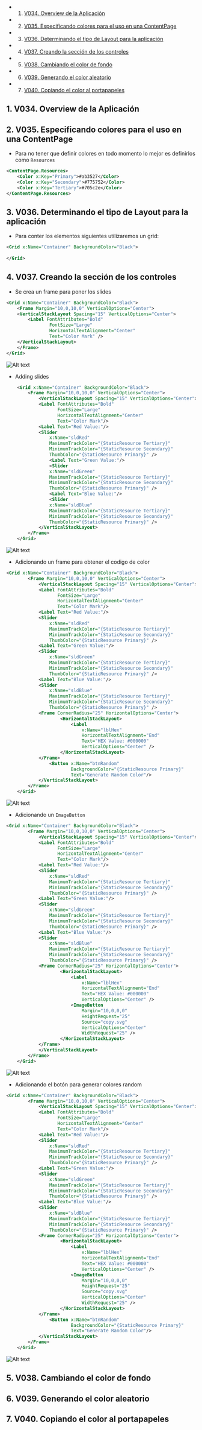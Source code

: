 <!-- vscode-markdown-toc -->
* 1. [V034. Overview de la Aplicación](#V034.OverviewdelaAplicacin)
* 2. [V035. Especificando colores para el uso en una ContentPage](#V035.EspecificandocoloresparaelusoenunaContentPage)
* 3. [V036. Determinando el tipo de Layout para la aplicación](#V036.DeterminandoeltipodeLayoutparalaaplicacin)
* 4. [V037. Creando la sección de los controles](#V037.Creandolaseccindeloscontroles)
* 5. [V038. Cambiando el color de fondo](#V038.Cambiandoelcolordefondo)
* 6. [V039. Generando el color aleatorio](#V039.Generandoelcoloraleatorio)
* 7. [V040. Copiando el color al portapapeles](#V040.Copiandoelcoloralportapapeles)

<!-- vscode-markdown-toc-config
	numbering=true
	autoSave=true
	/vscode-markdown-toc-config -->
<!-- /vscode-markdown-toc -->

##  1. <a name='V034.OverviewdelaAplicacin'></a>V034. Overview de la Aplicación

##  2. <a name='V035.EspecificandocoloresparaelusoenunaContentPage'></a>V035. Especificando colores para el uso en una ContentPage
- Para no tener que definir colores en todo momento lo mejor es definirlos como `Resources`
``` xml
<ContentPage.Resources>
    <Color x:Key="Primary">#ab3527</Color>
    <Color x:Key="Secondary">#775752</Color>
    <Color x:Key="Tertiary">#705c2e</Color>
</ContentPage.Resources>
```
##  3. <a name='V036.DeterminandoeltipodeLayoutparalaaplicacin'></a>V036. Determinando el tipo de Layout para la aplicación

- Para conter los elementos siguientes utilizaremos un grid:
``` xml
<Grid x:Name="Container" BackgroundColor="Black">
        
</Grid>
```
##  4. <a name='V037.Creandolaseccindeloscontroles'></a>V037. Creando la sección de los controles

- Se crea un frame para poner los slides
``` xml
<Grid x:Name="Container" BackgroundColor="Black">
    <Frame Margin="10,0,10,0" VerticalOptions="Center">
	<VerticalStackLayout Spacing="15" VerticalOptions="Center">
        <Label FontAttributes="Bold"
                FontSize="Large"
                HorizontalTextAlignment="Center"
                Text="Color Mark" />
	</VerticalStackLayout>
    </Frame>
</Grid>
```

![Alt text](image-33.png)

- Adding slides

``` xml
    <Grid x:Name="Container" BackgroundColor="Black">
        <Frame Margin="10,0,10,0" VerticalOptions="Center">
            <VerticalStackLayout Spacing="15" VerticalOptions="Center">
            <Label FontAttributes="Bold"
                   FontSize="Large"
                   HorizontalTextAlignment="Center"
                   Text="Color Mark"/>            
            <Label Text="Red Value:"/>
            <Slider 
                x:Name="sldRed"
                MaximumTrackColor="{StaticResource Tertiary}"
                MinimumTrackColor="{StaticResource Secondary}"
                ThumbColor="{StaticResource Primary}" />
                <Label Text="Green Value:"/>
                <Slider 
                x:Name="sldGreen"
                MaximumTrackColor="{StaticResource Tertiary}"
                MinimumTrackColor="{StaticResource Secondary}"
                ThumbColor="{StaticResource Primary}" />
                <Label Text="Blue Value:"/>
                <Slider 
                x:Name="sldBlue"
                MaximumTrackColor="{StaticResource Tertiary}"
                MinimumTrackColor="{StaticResource Secondary}"
                ThumbColor="{StaticResource Primary}" />
            </VerticalStackLayout>
        </Frame>
    </Grid>
```

![Alt text](image-34.png)

- Adicionando un frame para obtener el codigo de color

``` xml
<Grid x:Name="Container" BackgroundColor="Black">
        <Frame Margin="10,0,10,0" VerticalOptions="Center">
            <VerticalStackLayout Spacing="15" VerticalOptions="Center">
            <Label FontAttributes="Bold"
                   FontSize="Large"
                   HorizontalTextAlignment="Center"
                   Text="Color Mark"/>            
            <Label Text="Red Value:"/>
            <Slider 
                x:Name="sldRed"
                MaximumTrackColor="{StaticResource Tertiary}"
                MinimumTrackColor="{StaticResource Secondary}"
                ThumbColor="{StaticResource Primary}" />
            <Label Text="Green Value:"/>
            <Slider 
                x:Name="sldGreen"
                MaximumTrackColor="{StaticResource Tertiary}"
                MinimumTrackColor="{StaticResource Secondary}"
                ThumbColor="{StaticResource Primary}" />
            <Label Text="Blue Value:"/>
            <Slider 
                x:Name="sldBlue"
                MaximumTrackColor="{StaticResource Tertiary}"
                MinimumTrackColor="{StaticResource Secondary}"
                ThumbColor="{StaticResource Primary}" />
            <Frame CornerRadius="25" HorizontalOptions="Center">
                    <HorizontalStackLayout>
                        <Label 
                            x:Name="lblHex"
                            HorizontalTextAlignment="End"
                            Text="HEX Value: #000000"
                            VerticalOptions="Center" />                        
                    </HorizontalStackLayout>
            </Frame>
                <Button x:Name="btnRandom"
                        BackgroundColor="{StaticResource Primary}"
                        Text="Generate Random Color"/>
            </VerticalStackLayout>
        </Frame>
    </Grid>
```

![Alt text](image-35.png)

- Adicionando un  `ImageButton`
``` xml
<Grid x:Name="Container" BackgroundColor="Black">
        <Frame Margin="10,0,10,0" VerticalOptions="Center">
            <VerticalStackLayout Spacing="15" VerticalOptions="Center">
            <Label FontAttributes="Bold"
                   FontSize="Large"
                   HorizontalTextAlignment="Center"
                   Text="Color Mark"/>            
            <Label Text="Red Value:"/>
            <Slider 
                x:Name="sldRed"
                MaximumTrackColor="{StaticResource Tertiary}"
                MinimumTrackColor="{StaticResource Secondary}"
                ThumbColor="{StaticResource Primary}" />
            <Label Text="Green Value:"/>
            <Slider 
                x:Name="sldGreen"
                MaximumTrackColor="{StaticResource Tertiary}"
                MinimumTrackColor="{StaticResource Secondary}"
                ThumbColor="{StaticResource Primary}" />
            <Label Text="Blue Value:"/>
            <Slider 
                x:Name="sldBlue"
                MaximumTrackColor="{StaticResource Tertiary}"
                MinimumTrackColor="{StaticResource Secondary}"
                ThumbColor="{StaticResource Primary}" />
            <Frame CornerRadius="25" HorizontalOptions="Center">
                    <HorizontalStackLayout>
                        <Label 
                            x:Name="lblHex"
                            HorizontalTextAlignment="End"
                            Text="HEX Value: #000000"
                            VerticalOptions="Center" />
                        <ImageButton 
                            Margin="10,0,0,0"
                            HeightRequest="25"
                            Source="copy.svg"
                            VerticalOptions="Center"
                            WidthRequest="25" />
                    </HorizontalStackLayout>
            </Frame>                
            </VerticalStackLayout>
        </Frame>
    </Grid>
```

![Alt text](image-36.png)

- Adicionando el botón para generar colores random

``` xml
<Grid x:Name="Container" BackgroundColor="Black">
        <Frame Margin="10,0,10,0" VerticalOptions="Center">
            <VerticalStackLayout Spacing="15" VerticalOptions="Center">
            <Label FontAttributes="Bold"
                   FontSize="Large"
                   HorizontalTextAlignment="Center"
                   Text="Color Mark"/>            
            <Label Text="Red Value:"/>
            <Slider 
                x:Name="sldRed"
                MaximumTrackColor="{StaticResource Tertiary}"
                MinimumTrackColor="{StaticResource Secondary}"
                ThumbColor="{StaticResource Primary}" />
            <Label Text="Green Value:"/>
            <Slider 
                x:Name="sldGreen"
                MaximumTrackColor="{StaticResource Tertiary}"
                MinimumTrackColor="{StaticResource Secondary}"
                ThumbColor="{StaticResource Primary}" />
            <Label Text="Blue Value:"/>
            <Slider 
                x:Name="sldBlue"
                MaximumTrackColor="{StaticResource Tertiary}"
                MinimumTrackColor="{StaticResource Secondary}"
                ThumbColor="{StaticResource Primary}" />
            <Frame CornerRadius="25" HorizontalOptions="Center">
                    <HorizontalStackLayout>
                        <Label 
                            x:Name="lblHex"
                            HorizontalTextAlignment="End"
                            Text="HEX Value: #000000"
                            VerticalOptions="Center" />
                        <ImageButton 
                            Margin="10,0,0,0"
                            HeightRequest="25"
                            Source="copy.svg"
                            VerticalOptions="Center"
                            WidthRequest="25" />
                    </HorizontalStackLayout>
            </Frame>
                <Button x:Name="btnRandom"
                        BackgroundColor="{StaticResource Primary}"
                        Text="Generate Random Color"/>
            </VerticalStackLayout>
        </Frame>
    </Grid>
```
![Alt text](image-37.png)
##  5. <a name='V038.Cambiandoelcolordefondo'></a>V038. Cambiando el color de fondo

##  6. <a name='V039.Generandoelcoloraleatorio'></a>V039. Generando el color aleatorio

##  7. <a name='V040.Copiandoelcoloralportapapeles'></a>V040. Copiando el color al portapapeles
